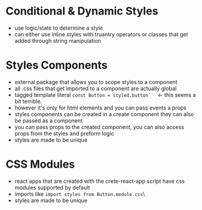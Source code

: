 # Conditional & Dynamic Styles

- use logic/state to determine a style
- can either use inline styles with truantry operators or classes that get added through string manipulation

# Styles Components

- external package that allows you to scope styles to a component
- all .css files that get imported to a component are actually global
- tagged template literal ` const Button = styled.button``  ` <- this seems a bit terrible.
- however it's only for html elements and you can pass events a props
- styles components can be created in a create component they can also be passed as a component
- you can pass props to the created component, you can also access props from the styles and preform logic
- styles are made to be unique

# CSS Modules

- react apps that are created with the crete-react-app script have css modules supported by default
- imports like `import styles from Button.module.css`\
- styles are made to be unique
